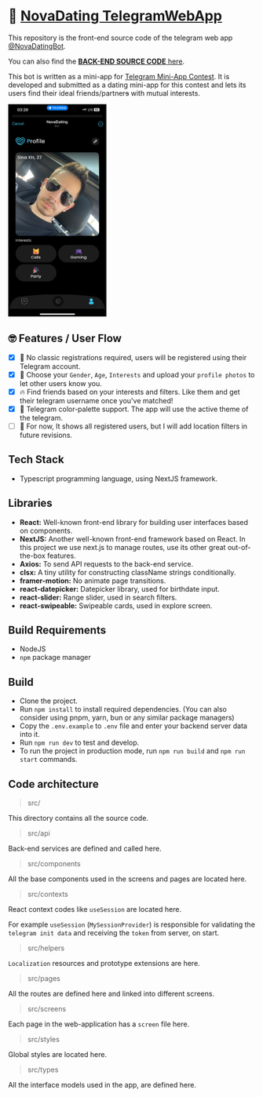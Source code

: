 # 🍾 [NovaDating TelegramWebApp](http://t.me/NovaDatingBot/app)

This repository is the front-end source code of the telegram web app [@NovaDatingBot](https://t.me/TeleDatingBot).

You can also find the [**BACK-END SOURCE CODE** here](https://github.com/Sina-KH/Nova-Dating-Service).

This bot is written as a mini-app for [Telegram Mini-App Contest](https://t.me/contest/327).
It is developed and submitted as a dating mini-app for this contest and lets its users find their ideal friends/partner~~s~~ with mutual interests.

<img src="documentations/images/NovaDatingApp-Profile.jpg" width="200">

## 🤓 Features / User Flow

- [x] 🤘 No classic registrations required, users will be registered using their Telegram account.
- [x] 🥸 Choose your `Gender`, `Age`, `Interests` and upload your `profile photos` to let other users know you.
- [x] 🔥 Find friends based on your interests and filters. Like them and get their telegram username once you've matched!
- [x] 📱 Telegram color-palette support. The app will use the active theme of the telegram.
- [ ] 📍 For now, It shows all registered users, but I will add location filters in future revisions.

## Tech Stack

- Typescript programming language, using NextJS framework.

## Libraries

- **React:** Well-known front-end library for building user interfaces based on components.
- **NextJS:** Another well-known front-end framework based on React. In this project we use next.js to manage routes, use its other great out-of-the-box features.
- **Axios:** To send API requests to the back-end service.
- **clsx:** A tiny utility for constructing className strings conditionally.
- **framer-motion:** No animate page transitions.
- **react-datepicker:** Datepicker library, used for birthdate input.
- **react-slider:** Range slider, used in search filters.
- **react-swipeable:** Swipeable cards, used in explore screen. 

## Build Requirements

- NodeJS
- `npm` package manager

## Build

- Clone the project.
- Run `npm install` to install required dependencies. (You can also consider using pnpm, yarn, bun or any similar package managers)
- Copy the `.env.example` to `.env` file and enter your backend server data into it.
- Run `npm run dev` to test and develop.
- To run the project in production mode, run `npm run build` and `npm run start` commands.

## Code architecture

> src/

This directory contains all the source code.

> src/api

Back-end services are defined and called here.

> src/components

All the base components used in the screens and pages are located here.

> src/contexts

React context codes like `useSession` are located here.

For example `useSession` (`MySessionProvider`) is responsible for validating the `telegram init data` and receiving the `token` from server, on start.

> src/helpers

`Localization` resources and prototype extensions are here.

> src/pages

All the routes are defined here and linked into different screens.

> src/screens

Each page in the web-application has a `screen` file here.

> src/styles

Global styles are located here.

> src/types

All the interface models used in the app, are defined here.